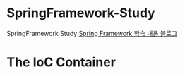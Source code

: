 # SpringFramework-Study
SpringFramework Study
[Spring Framework 학습 내용 블로그](https://always-develop.tistory.com/category/Spring "google link")

# The IoC Container
